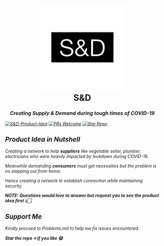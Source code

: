 <h1 align="center">
  <img src="corona-j/corona/static/images/Logo.png"/><br>
  S&D</h1><h3 align = "center"><i>Creating Supply & Demand during tough times of COVID-19<i></h3>
  

[![S&D-Product-Idea](https://img.shields.io/badge/Link-Product--Idea-blue)](https://www.linkedin.com/feed/update/urn:li:activity:6664136420841656320/)
[![PRs Welcome](https://img.shields.io/badge/PRs-welcome-brightgreen.svg)](https://github.com/dhairyaostwal/dokapvt/pulls)
[![Star Repo](https://img.shields.io/badge/Star%20Repo-Yay-yellow)](https://github.com/dhairyaostwal/dokapvt/stargazers)

## Product Idea in Nutshell

Creating a network to help **suppliers** like vegetable seller, plumber, electricians who were heavily impacted by lockdown during COVID-19.

Meanwhile demanding **consumers** must get necessities but the problem is no stepping out from home.

*Hence creating a network to establish connection while maintaining security*.

**NOTE: Questions would love to answer but request you to see the product idea first 👆🏻.**

## Support Me

Kindly proceed to Problems.md to help me fix issues encountered.

**Star the repo ⭐️ if you like 😄**

